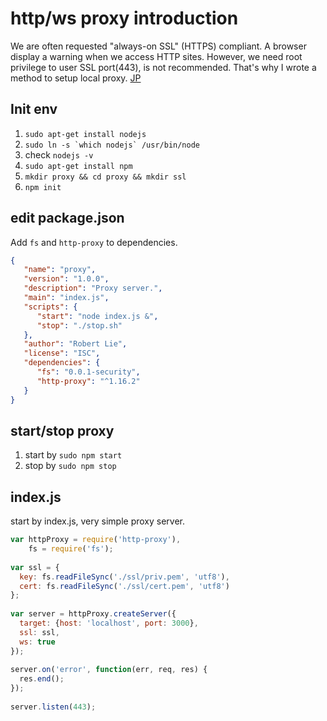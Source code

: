 http/ws proxy introduction
====
We are often requested "always-on SSL" (HTTPS) compliant.
A browser display a warning when we access HTTP sites.
However, we need root privilege to user SSL port(443), is not recommended.
That's why I wrote a method to setup local proxy. [JP](https://gist.github.com/namuyan/a94d2363cc363a5d8393c8716d8f5143)


Init env
----
1. `sudo apt-get install nodejs`
2. ```sudo ln -s `which nodejs` /usr/bin/node```
3. check `nodejs -v`
4. `sudo apt-get install npm`
5. `mkdir proxy && cd proxy && mkdir ssl`
6. `npm init`

edit package.json
----
Add `fs` and `http-proxy` to dependencies.
```json
{
   "name": "proxy",
   "version": "1.0.0",
   "description": "Proxy server.",
   "main": "index.js",
   "scripts": {
      "start": "node index.js &",
      "stop": "./stop.sh"
   },
   "author": "Robert Lie",
   "license": "ISC",
   "dependencies": {
      "fs": "0.0.1-security",
      "http-proxy": "^1.16.2"
   }
} 
```

start/stop proxy
----
1. start by `sudo npm start`
2. stop by `sudo npm stop`

index.js
----
start by index.js, very simple proxy server.
```javascript
var httpProxy = require('http-proxy'),
    fs = require('fs');
 
var ssl = {
  key: fs.readFileSync('./ssl/priv.pem', 'utf8'),
  cert: fs.readFileSync('./ssl/cert.pem', 'utf8')
};
 
var server = httpProxy.createServer({
  target: {host: 'localhost', port: 3000},
  ssl: ssl,
  ws: true
});
 
server.on('error', function(err, req, res) {
  res.end();
});
 
server.listen(443);
```